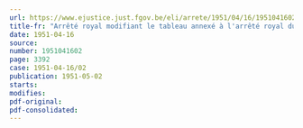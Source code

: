 ```yaml
---
url: https://www.ejustice.just.fgov.be/eli/arrete/1951/04/16/1951041602/justel
title-fr: "Arrêté royal modifiant le tableau annexé à l'arrêté royal du 29 mai 1937 mentionnant les routes ou sections de routes de l'Etat dans la province de Hainaut pour lesquelles il y a lieu de réduire ou de supprimer la zone de recul"
date: 1951-04-16
source:
number: 1951041602
page: 3392
case: 1951-04-16/02
publication: 1951-05-02
starts:
modifies:
pdf-original:
pdf-consolidated:
---
```


